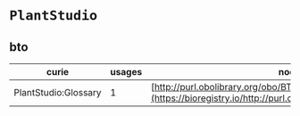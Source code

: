 # `PlantStudio`
## bto
| curie                |   usages | nodes                                                                                                           |
|----------------------|----------|-----------------------------------------------------------------------------------------------------------------|
| PlantStudio:Glossary |        1 | [http://purl.obolibrary.org/obo/BTO:0002660](https://bioregistry.io/http://purl.obolibrary.org/obo/BTO:0002660) |
